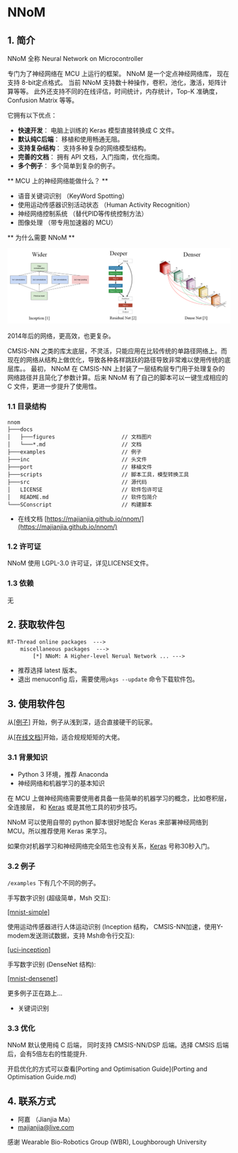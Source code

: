 # NNoM

## 1. 简介

NNoM 全称 Neural Network on Microcontroller

专门为了神经网络在 MCU 上运行的框架。 
NNoM 是一个定点神经网络库， 现在支持 8-bit定点格式。
当前 NNoM 支持数十种操作，卷积，池化，激活，矩阵计算等等。
此外还支持不同的在线评估，时间统计，内存统计，Top-K 准确度，Confusion Matrix 等等。

它拥有以下优点：

- **快速开发**： 电脑上训练的 Keras 模型直接转换成 C 文件。 
- **默认纯C后端**： 移植和使用畅通无阻。
- **支持复杂结构**： 支持多种复杂的网络模型结构。
- **完善的文档**： 拥有 API 文档，入门指南，优化指南。
- **多个例子**： 多个简单到复杂的例子。

** MCU 上的神经网络能做什么？ **

- 语音关键词识别 （KeyWord Spotting）
- 使用运动传感器识别活动状态 （Human Activity Recognition）
- 神经网络控制系统 （替代PID等传统控制方法）
- 图像处理 （带专用加速器的 MCU）


** 为什么需要 NNoM **

![](figures/nnom_wdd.png)

2014年后的网络，更高效，也更复杂。

CMSIS-NN 之类的库太底层，不灵活，只能应用在比较传统的单路径网络上。而现在的网络从结构上做优化，导致各种各样跳跃的路径导致非常难以使用传统的底层库。。 最初， NNoM 在 CMSIS-NN 上封装了一层结构层专门用于处理复杂的网络路径并且简化了参数计算。后来 NNoM 有了自己的脚本可以一键生成相应的 C 文件，更进一步提升了使用性。

### 1.1 目录结构

``` 
nnom
├───docs 
│   ├───figures                     // 文档图片
│   └───*.md                        // 文档
├───examples                        // 例子
├───inc                             // 头文件
├───port                            // 移植文件
├───scripts                         // 脚本工具，模型转换工具
├───src                             // 源代码
│   LICENSE                         // 软件包许可证
│   README.md                       // 软件包简介
└───SConscript                      // 构建脚本
```

* 在线文档 [https://majianjia.github.io/nnom/](https://majianjia.github.io/nnom/)

### 1.2 许可证

NNoM 使用 LGPL-3.0 许可证，详见LICENSE文件。

### 1.3 依赖

无

## 2. 获取软件包

~~~
RT-Thread online packages  --->
    miscellaneous packages  --->
        [*] NNoM: A Higher-level Nerual Network ...	--->
~~~
* 推荐选择 latest 版本。
* 退出 menuconfig 后，需要使用`pkgs --update` 命令下载软件包。

## 3. 使用软件包

从[[例子]](https://github.com/majianjia/nnom/tree/master/examples) 开始，例子从浅到深，适合直接硬干的玩家。

从[[在线文档]](https://majianjia.github.io/nnom/)开始，适合规规矩矩的大佬。


### 3.1 背景知识

- Python 3 环境，推荐 Anaconda
- 神经网络和机器学习的基本知识

在 MCU 上做神经网络需要使用者具备一些简单的机器学习的概念，比如卷积层，全连接层， 和 [Keras](https://keras.io/zh/) 或是其他工具的初步技巧。

NNoM 可以使用自带的 python 脚本很好地配合 Keras 来部署神经网络到 MCU。所以推荐使用 Keras 来学习。

如果你对机器学习和神经网络完全陌生也没有关系，[Keras](https://keras.io/zh/) 号称30秒入门。 

### 3.2 例子

`/examples` 下有几个不同的例子。

手写数字识别 (超级简单，Msh 交互):

[[mnist-simple]](https://github.com/majianjia/nnom/tree/master/examples/mnist-simple)


使用运动传感器进行人体运动识别 
(Inception 结构， CMSIS-NN加速，使用Y-modem发送测试数据，支持 Msh命令行交互):

[[uci-inception]](https://github.com/majianjia/nnom/tree/master/examples/uci-inception)


手写数字识别 (DenseNet 结构):

[[mnist-densenet]](https://github.com/majianjia/nnom/tree/master/examples/mnist-densenet)


更多例子正在路上...

- 关键词识别


### 3.3 优化

NNoM 默认使用纯 C 后端， 同时支持 CMSIS-NN/DSP 后端。选择 CMSIS 后端后，会有5倍左右的性能提升.

开启优化的方式可以查看[Porting and Optimisation Guide](Porting and Optimisation Guide.md)



## 4. 联系方式 

* 阿嘉 （Jianjia Ma）
* majianjia@live.com

感谢 Wearable Bio-Robotics Group (WBR), Loughborough University









